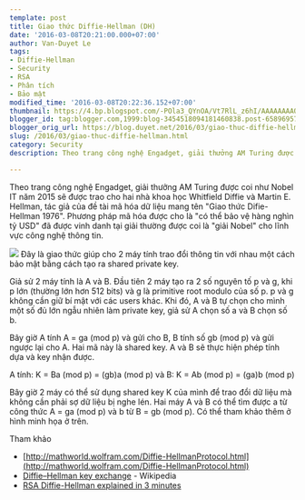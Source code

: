 ```yaml
---
template: post
title: Giao thức Diffie-Hellman (DH)
date: '2016-03-08T20:21:00.000+07:00'
author: Van-Duyet Le
tags:
- Diffie-Hellman
- Security
- RSA
- Phân tích
- Bảo mật
modified_time: '2016-03-08T20:22:36.152+07:00'
thumbnail: https://4.bp.blogspot.com/-POla3_QYnOA/Vt7RlL_z6hI/AAAAAAAAQtU/TGeI1cufIe0/s1600/anglerek_dh_02b.jpg
blogger_id: tag:blogger.com,1999:blog-3454518094181460838.post-6589695726259461920
blogger_orig_url: https://blog.duyet.net/2016/03/giao-thuc-diffie-hellman.html
slug: /2016/03/giao-thuc-diffie-hellman.html
category: Security
description: Theo trang công nghệ Engadget, giải thưởng AM Turing được coi như Nobel IT năm 2015 sẽ được trao cho hai nhà khoa học Whitfield Diffie và Martin E. Hellman, tác giả của đề tài mã hóa dữ liệu mang tên "Giao thức Difie-Hellman 1976". Phương pháp mã hóa được cho là "có thể bảo vệ hàng nghìn tỷ USD" đã được vinh danh tại giải thường được coi là "giải Nobel" cho lĩnh vực công nghệ thông tin.

---
```


Theo trang công nghệ Engadget, giải thưởng AM Turing được coi như Nobel IT năm 2015 sẽ được trao cho hai nhà khoa học Whitfield Diffie và Martin E. Hellman, tác giả của đề tài mã hóa dữ liệu mang tên "Giao thức Difie-Hellman 1976". Phương pháp mã hóa được cho là "có thể bảo vệ hàng nghìn tỷ USD" đã được vinh danh tại giải thường được coi là "giải Nobel" cho lĩnh vực công nghệ thông tin.

![](https://4.bp.blogspot.com/-POla3_QYnOA/Vt7RlL_z6hI/AAAAAAAAQtU/TGeI1cufIe0/s1600/anglerek_dh_02b.jpg)
Đây là giao thức giúp cho 2 máy tính trao đổi thông tin với nhau một cách bảo mật bằng cách tạo ra shared private key.

Giả sử 2 máy tính là A và B. Đầu tiên 2 máy tạo ra 2 số nguyên tố p và g, khi p lớn (thường lớn hơn 512 bits) và g là primitive root modulo của số p. p và g không cần giữ bí mật với các users khác. Khi đó, A và B tự chọn cho mình một số đủ lớn ngẫu nhiên làm private key, giả sử A chọn số a và B chọn số b.

Bây giờ A tính A = ga (mod p) và gửi cho B, B tính số gb (mod p) và gửi ngược lại cho A.
Hai mã này là shared key. A và B sẽ thực hiện phép tính dựa và key nhận được.

A tính: K = Ba (mod p) = (gb)a (mod p)
và B: K = Ab (mod p) = (ga)b (mod p)

Bây giờ 2 máy có thể sử dụng shared key K của mình để trao đổi dữ liệu mà không cần phải sợ dữ liệu bị nghe lén. Hai máy A và B có thể tìm được a từ công thức A = ga (mod p) và b từ B = gb (mod p). Có thể tham khảo thêm ở hình minh họa ở trên.

Tham khảo

- [http://mathworld.wolfram.com/Diffie-HellmanProtocol.html](http://mathworld.wolfram.com/Diffie-HellmanProtocol.html)
- [Diffie–Hellman key exchange](https://en.wikipedia.org/wiki/Diffie%E2%80%93Hellman_key_exchange) - Wikipedia
- [RSA Diffie-Hellman explained in 3 minutes](http://www.mat-d.com/site/rsa-diffie-hellman-explained-in-3-minutes/)
